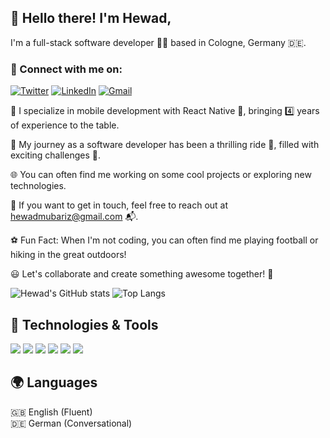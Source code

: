## 👋 Hello there! I'm Hewad,

I'm a full-stack software developer 👨‍💻 based in Cologne, Germany 🇩🇪.

### 🔗 Connect with me on:
[![Twitter](https://img.shields.io/badge/Twitter-%231DA1F2.svg?style=for-the-badge&logo=X&logoColor=white&color=black)](https://twitter.com/hewad_mubariz) 
[![LinkedIn](https://img.shields.io/badge/linkedin-%230077B5.svg?style=for-the-badge&logo=linkedin&logoColor=white)](https://www.linkedin.com/in/hewad-mubariz/) 
[![Gmail](https://img.shields.io/badge/Gmail-D14836?style=for-the-badge&logo=gmail&logoColor=white)](mailto:hewadmubariz@gmail.com)

💼 I specialize in mobile development with React Native 📱, bringing 4️⃣ years of experience to the table.

🚀 My journey as a software developer has been a thrilling ride 🎢, filled with exciting challenges 💪.

🌐 You can often find me working on some cool projects or exploring new technologies.

📧 If you want to get in touch, feel free to reach out at hewadmubariz@gmail.com 📬.

⚽️ Fun Fact: When I'm not coding, you can often find me playing football or hiking in the great outdoors!

😃 Let's collaborate and create something awesome together! 🤝

![Hewad's GitHub stats](https://github-readme-stats.vercel.app/api?username=hewad-mubariz&show_icons=true&theme=radical)
![Top Langs](https://github-readme-stats.vercel.app/api/top-langs/?username=hewad-mubariz&layout=compact)

## 🔧 Technologies & Tools
[![](https://img.shields.io/badge/javascript-%23323330.svg?style=for-the-badge&logo=javascript&logoColor=%23F7DF1E)](https://developer.mozilla.org/en-US/docs/Web/JavaScript) 
[![](https://img.shields.io/badge/typescript-%23007ACC.svg?style=for-the-badge&logo=typescript&logoColor=white)](https://www.typescriptlang.org/) 
[![](https://img.shields.io/badge/node.js-6DA55F?style=for-the-badge&logo=node.js&logoColor=white)](https://nodejs.org/) 
[![](https://img.shields.io/badge/react-%2320232a.svg?style=for-the-badge&logo=react&logoColor=%2361DAFB)](https://reactjs.org/) 
[![](https://img.shields.io/badge/react_native-%2320232a.svg?style=for-the-badge&logo=react&logoColor=%2361DAFB)](https://reactnative.dev/) 
[![](https://img.shields.io/badge/vuejs-%2335495e.svg?style=for-the-badge&logo=vuedotjs&logoColor=%234FC08D)](https://vuejs.org/)

## 🌍 Languages
🇬🇧 English (Fluent)  
🇩🇪 German (Conversational)

